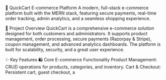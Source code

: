 🛒 QuickCart E-commerce Platform
A modern, full-stack e-commerce platform built with the MERN stack, featuring secure payments, real-time order tracking, admin analytics, and a seamless shopping experience.

🌟 Project Overview
QuickCart is a comprehensive e-commerce solution designed for both customers and administrators. It supports product management, order processing, secure payments (Razorpay & Stripe), coupon management, and advanced analytics dashboards. The platform is built for scalability, security, and a great user experience.

✨ Key Features
🛍️ Core E-commerce Functionality
Product Management: CRUD operations for products, categories, and inventory.
Cart & Checkout: Persistent cart, guest checkout, a